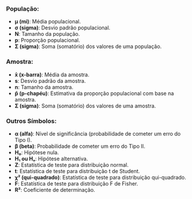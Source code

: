 ### População:

*   **μ (mi)**: Média populacional.
*   **σ (sigma)**: Desvio padrão populacional.
*   **N**: Tamanho da população.
*   **p**: Proporção populacional.
*   **Σ (sigma)**: Soma (somatório) dos valores de uma população.

### Amostra:

*   **x̄ (x-barra)**: Média da amostra.
*   **s**: Desvio padrão da amostra.
*   **n**: Tamanho da amostra.
*   **p̂ (p-chapéu)**: Estimativa da proporção populacional com base na amostra.
*   **Σ (sigma)**: Soma (somatório) dos valores de uma amostra.

### Outros Símbolos:

*   **α (alfa)**: Nível de significância (probabilidade de cometer um erro do Tipo I).
*   **β (beta)**: Probabilidade de cometer um erro do Tipo II.
*   **H₀**: Hipótese nula.
*   **H₁ ou Hₐ**: Hipótese alternativa.
*   **Z**: Estatística de teste para distribuição normal.
*   **t**: Estatística de teste para distribuição t de Student.
*   **χ² (qui-quadrado)**: Estatística de teste para distribuição qui-quadrado.
*   **F**: Estatística de teste para distribuição F de Fisher.
*   **R²**: Coeficiente de determinação.
